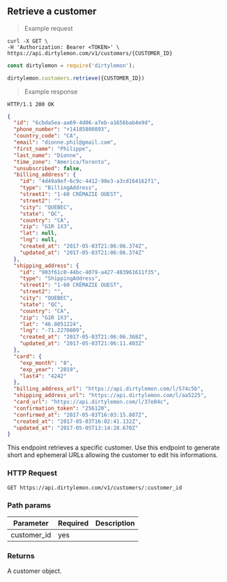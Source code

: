 ## Retrieve a customer

> Example request

```shell
curl -X GET \
-H 'Authorization: Bearer <TOKEN>' \
https://api.dirtylemon.com/v1/customers/{CUSTOMER_ID}
```

```javascript
const dirtylemon = require('dirtylemon');

dirtylemon.customers.retrieve({CUSTOMER_ID})
```

> Example response

```http
HTTP/1.1 200 OK
```

```json
{
  "id": "6cbda5ea-aa69-4d06-a7eb-a1656bab4e9d",
  "phone_number": "+14185800893",
  "country_code": "CA",
  "email": "dionne.phil@gmail.com",
  "first_name": "Philippe",
  "last_name": "Dionne",
  "time_zone": "America/Toronto",
  "unsubscribed": false,
  "billing_address": {
    "id": "4d49a9ef-6c9c-4412-90e3-a3cd164162f1",
    "type": "BillingAddress",
    "street1": "1-60 CRÉMAZIE OUEST",
    "street2": "",
    "city": "QUEBEC",
    "state": "QC",
    "country": "CA",
    "zip": "G1R 1X3",
    "lat": null,
    "lng": null,
    "created_at": "2017-05-03T21:06:06.374Z",
    "updated_at": "2017-05-03T21:06:06.374Z"
  },
  "shipping_address": {
    "id": "903f61c0-44bc-4079-a427-483961611f35",
    "type": "ShippingAddress",
    "street1": "1-60 CRÉMAZIE OUEST",
    "street2": "",
    "city": "QUEBEC",
    "state": "QC",
    "country": "CA",
    "zip": "G1R 1X3",
    "lat": "46.8051224",
    "lng": "-71.2270809",
    "created_at": "2017-05-03T21:06:06.368Z",
    "updated_at": "2017-05-03T21:06:11.403Z"
  },
  "card": {
    "exp_month": "8",
    "exp_year": "2019",
    "last4": "4242"
  },
  "billing_address_url": "https://api.dirtylemon.com/l/574c5b",
  "shipping_address_url": "https://api.dirtylemon.com/l/aa5225",
  "card_url": "https://api.dirtylemon.com/l/37e04c",
  "confirmation_token": "256120",
  "confirmed_at": "2017-05-03T16:03:15.887Z",
  "created_at": "2017-05-03T16:02:41.132Z",
  "updated_at": "2017-05-05T13:14:28.670Z"
}
```

This endpoint retrieves a specific customer. Use this endpoint to generate short and ephemeral URLs allowing the customer to edit his informations.

### HTTP Request

`GET https://api.dirtylemon.com/v1/customers/:customer_id`

### Path params

| Parameter | Required | Description |
| --------- | -------- | ------------|
| customer_id | yes |  |

### Returns

A customer object.
